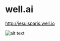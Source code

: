 # well.ai

http://jesuisparis.well.io


![alt text](https://cloud.githubusercontent.com/assets/818400/11459839/7a98bf76-96e8-11e5-815a-d1dd12005a46.png "Well.io Preview")
